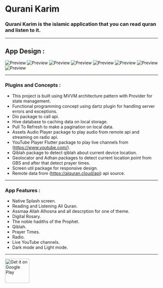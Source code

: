 # Qurani Karim

### Qurani Karim is the islamic application that you can read quran and listen to it.

-----------------------------------------------------------------------------

## App Design :
![Preview](readme_images/1.png)
![Preview](readme_images/2.png)
![Preview](readme_images/3.png)
![Preview](readme_images/4.png)
![Preview](readme_images/5.png)
![Preview](readme_images/6.png)
![Preview](readme_images/7.png)
![Preview](readme_images/8.png)

-----------------------------------------------------------------------------

### Plugins and Concepts :

- This project is built using MVVM architecture pattern with Provider for state management.
- Functional programming concept using dartz plugin for handling server errors and exceptions.
- Dio package to call api.
- Hive database to caching data on local storage.
- Pull To Refresh to make a pagination on local data.
- Assets Audio Player package to play audio from remote api and streaming on radio api.
- YouTube Player Flutter package to play live channels from (https://www.youtube.com/). 
- Qiblah package to detect qiblah about current device location.
- Geolocator and Adhan packages to detect current location point from GBS and after that detect prayer times.
- Screen util package for responsive design.
- Remote data from (https://alquran.cloud/api) api source.

-----------------------------------------------------------------------------

### App Features :

- Native Splash screen.
- Reading and Listening All Quran.
- Assmaa Allah Alhosna and all descrption for one of theme.
- Digital Rosary.
- The noble hadiths of the Prophet.
- Qiblah.
- Prayer Times.
- Radio.
- Live YouTube channels.
- Dark mode and Light mode.

-----------------------------------------------------------------------------

[<img src="https://user-images.githubusercontent.com/50374022/152713461-d367ec7a-687b-40ca-a881-30e49d69821c.png"
alt='Get it on Google Play'
height="80">](https://play.google.com/store/apps/details?id=com.mohamedElbalooty.qurani_karim)